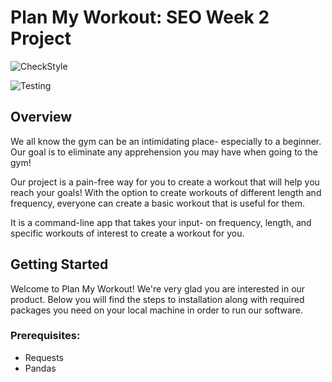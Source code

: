 # Plan My Workout: SEO Week 2 Project
![CheckStyle]("https://github.com/alexmerino13/SEO_week2_project/actions/workflows/checkstyle.yml/badge.svg")

![Testing]("https://github.com/alexmerino13/SEO_week2_project/actions/workflows/test.yml/badge.svg")

## Overview
We all know the gym can be an intimidating place- especially to a beginner. Our goal is to eliminate any apprehension you may have when going to the gym!

Our project is a pain-free way for you to create a workout that will help you reach your goals! With the option to create workouts of different length and frequency, everyone can create a basic workout that is useful for them.

It is a command-line app that takes your input- on frequency, length, and specific workouts of interest to create a workout for you.
## Getting Started
Welcome to Plan My Workout! We're very glad you are interested in our product. Below you will find the steps to installation along with required packages you need on your local machine in order to run our software.

### Prerequisites:
* Requests
* Pandas
